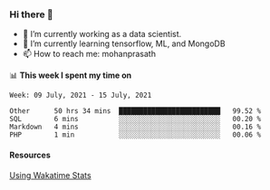 ### Hi there 👋

- 🔭 I’m currently working as a data scientist.
- 🌱 I’m currently learning tensorflow, ML, and MongoDB
- 📫 How to reach me: mohanprasath

📊 **This week I spent my time on**
<!--START_SECTION:waka-->
```text
Week: 09 July, 2021 - 15 July, 2021

Other      50 hrs 34 mins  █████████████████████████   99.52 % 
SQL        6 mins          ░░░░░░░░░░░░░░░░░░░░░░░░░   00.20 % 
Markdown   4 mins          ░░░░░░░░░░░░░░░░░░░░░░░░░   00.16 % 
PHP        1 min           ░░░░░░░░░░░░░░░░░░░░░░░░░   00.06 % 
```
<!--END_SECTION:waka-->

#### Resources
[Using Wakatime Stats](https://github.com/marketplace/actions/waka-readme)
